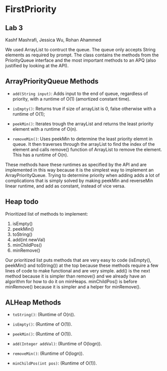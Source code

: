 # FirstPriority
## Lab 3
Kashf Mashrafi, Jessica Wu, Rohan Ahammed

We used ArrayList to contruct the queue. The queue only accepts String elements as required by prompt. The class contains the methods from the PriorityQueue interface and the most important methods to an APQ (also justified by looking at the API).

## ArrayPriorityQueue Methods

* ```add(String input)```:
Adds input to the end of queue, regardless of priority, with a runtime of O(1) (amortized constant time).

* ```isEmpty()```:
Returns true if size of arrayList is 0, false otherwise with a runtime of O(1);

* ```peekMin()```:
Iterates trough the arrayList and returns the least priority element with a runtime of O(n).

* ```removeMin()```:
Uses peekMin to determine the least priority elemnt in queue. It then traverses through the arrayList to find the index of the element and calls remove() function of ArrayList to remove the element. This has a runtime of O(n).

These methods have these runtimes as specified by the API and are implemented in this way because it is the simplest way to implement an ArrayPriorityQueue. Trying to determine priority when adding adds a lot of complications that is simply solved by making peekMin and reverseMin linear runtime, and add as constant, instead of vice versa.

## Heap todo
Prioritized list of methods to implement:
1) isEmpty()
2) peekMin()
3) toString()
4) add(int newVal)
5) minChildPos()
6) minRemove()

Our prioritized list puts methods that are very easy to code (isEmpty(), peekMin() and toString()) at the top because these methods require a few lines of code to make functional and are very simple. add() is the next method because it is simpler than remove() and we already have an algorithm for how to do it on minHeaps. minChildPos() is before minRemove() because it is simpler and a helper for minRemove(). 

## ALHeap Methods 

* ```toString()```: (Runtime of O(n)).

* ```isEmpty()```: (Runtime of O(1)).

* ```peekMin()```: (Runtime of O(1)).

* ```add(Integer addVal)```: (Runtime of O(logn)).

* ```removeMin()```: (Runtime of O(logn)).

* ```minChildPos(int pos)```: (Runtime of O(1)).

